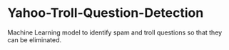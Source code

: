 # Yahoo-Troll-Question-Detection
Machine Learning model to identify spam and troll questions so that they can be eliminated.
